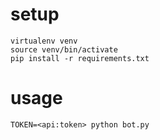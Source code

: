 # setup

```
virtualenv venv
source venv/bin/activate
pip install -r requirements.txt
```

# usage

```
TOKEN=<api:token> python bot.py
```